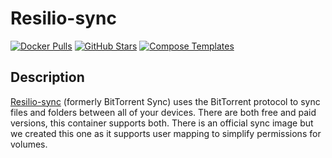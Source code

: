 # Resilio-sync

[![Docker Pulls](https://img.shields.io/docker/pulls/linuxserver/resilio-sync?style=flat-square&color=607D8B&label=docker%20pulls&logo=docker)](https://hub.docker.com/r/linuxserver/resilio-sync)
[![GitHub Stars](https://img.shields.io/github/stars/linuxserver/docker-resilio-sync?style=flat-square&color=607D8B&label=github%20stars&logo=github)](https://github.com/linuxserver/docker-resilio-sync)
[![Compose Templates](https://img.shields.io/static/v1?style=flat-square&color=607D8B&label=compose&message=templates)](https://github.com/GhostWriters/DockSTARTer/tree/master/compose/.apps/resiliosync)

## Description

[Resilio-sync](https://www.resilio.com) (formerly BitTorrent Sync) uses the BitTorrent protocol to sync files and folders between all of your devices. There are both free and paid versions, this container supports both. There is an official sync image but we created this one as it supports user mapping to simplify permissions for volumes.
